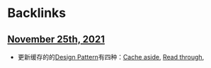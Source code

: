 
# Backlinks
## [November 25th, 2021](<November 25th, 2021.md>)
- 更新缓存的的[Design Pattern](<Design Pattern.md>)有四种：[Cache aside](<Cache aside.md>), [Read through](<Read through.md>),

